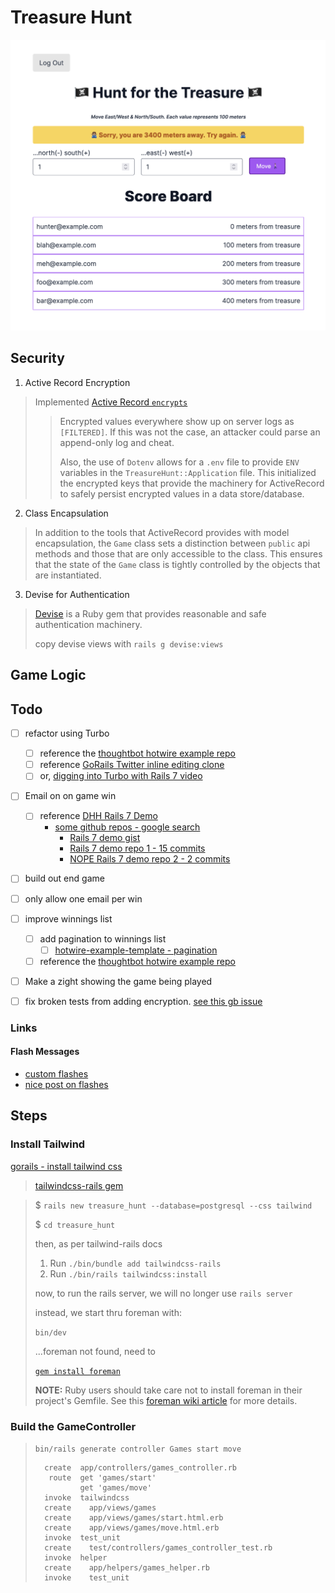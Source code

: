 # Treasure Hunt

![non-cononicle UI](non_cononacle_game.png)


## Security
1. Active Record Encryption
> Implemented [Active Record `encrypts`](https://guides.rubyonrails.org/active_record_encryption.html)
>> Encrypted values everywhere show up on server logs as `[FILTERED]`. If this was not the case, an attacker could parse an append-only log and cheat. 
>>
>> Also, the use of `Dotenv` allows for a `.env` file to provide `ENV` variables in the `TreasureHunt::Application` file. This initialized the encrypted keys that provide the machinery for ActiveRecord to safely persist encrypted values in a data store/database.

2. Class Encapsulation
> In addition to the tools that ActiveRecord provides with model encapsulation, the `Game` class sets a distinction between `public` api methods and those that are only accessible to the class. This ensures that the state of the `Game` class is tightly controlled by the objects that are instantiated.
>

3. Devise for Authentication
> [Devise](https://github.com/heartcombo/devise) is a Ruby gem that provides reasonable and safe authentication machinery.
> 
> copy devise views with `rails g devise:views`
> 

## Game Logic


## Todo
- [ ] refactor using Turbo
  - [ ] reference the [thoughtbot hotwire example repo](https://github.com/thoughtbot/hotwire-example-template?tab=readme-ov-file)
  - [ ] reference [GoRails Twitter inline editing clone](https://www.youtube.com/watch?v=1WeKlk7GG80&t=941s)
  - [ ] or, [digging into Turbo with Rails 7 video](https://www.youtube.com/watch?v=0CSGsHnci2I)
- [ ] Email on on game win 
  - [ ] reference [DHH Rails 7 Demo](https://www.youtube.com/watch?v=mpWFrUwAN88)
    - [some github repos - google search](https://www.google.com/search?client=firefox-b-1-d&q=Rails+7%3A+The+Demo+github+source)
      - [Rails 7 demo gist](https://gist.github.com/usutani/cd0336b9b2c36bf40ed7b26d3e09bb45)
      - [Rails 7 demo repo 1 - 15 commits](https://github.com/nijicha/rails-7-demo/tree/main)
      - [NOPE Rails 7 demo repo 2 - 2 commits](https://github.com/NishaVijai/ruby-on-rails-7-demo-application)
- [ ] build out end game
- [ ] only allow one email per win
- [ ] improve winnings list
  - [ ] add pagination to winnings list
    - [ ] [hotwire-example-template - pagination](https://github.com/thoughtbot/hotwire-example-template/tree/hotwire-example-pagination?tab=readme-ov-file)
  - [ ] reference the [thoughtbot hotwire example repo](https://github.com/thoughtbot/hotwire-example-template?tab=readme-ov-file)
- [ ] Make a zight showing the game being played
- [ ] fix broken tests from adding encryption. [see this gb issue](https://github.com/rails/rails/issues/48601)





### Links

#### Flash Messages
- [custom flashes](https://github.com/rails/rails/blob/main/actionpack/lib/action_controller/metal/flash.rb)
- [nice post on flashes](https://spaquet.medium.com/rails-flash-what-you-need-to-know-41efb61659f2)


## Steps
### Install Tailwind
[gorails - install tailwind css](https://gorails.com/episodes/adding-tailwindcss-to-rails)
> [tailwindcss-rails gem](https://github.com/rails/tailwindcss-rails)

> $ `rails new treasure_hunt --database=postgresql --css tailwind`
> 
> $ `cd treasure_hunt`
> 
> then, as per tailwind-rails docs
> 
> 
> 1. Run `./bin/bundle add tailwindcss-rails`
> 2. Run `./bin/rails tailwindcss:install`
> 
> 
> now, to run the rails server, we will no longer use `rails server`
> 
> instead, we start thru foreman with:
> 
> `bin/dev`
> 
> ...foreman not found, need to 
> 
> [`gem install foreman`](https://stackoverflow.com/questions/75405582/bin-dev-8-exec-foreman-not-found)
> 
> **NOTE:** Ruby users should take care not to install foreman in their project's Gemfile. See this [foreman wiki article](https://github.com/ddollar/foreman/wiki/Don%27t-Bundle-Foreman) for more details.



### Build the GameController
>`bin/rails generate controller Games start move`
>
>```
>   create  app/controllers/games_controller.rb
>    route  get 'games/start'
>           get 'games/move'
>   invoke  tailwindcss
>   create    app/views/games
>   create    app/views/games/start.html.erb
>   create    app/views/games/move.html.erb
>   invoke  test_unit
>   create    test/controllers/games_controller_test.rb
>   invoke  helper
>   create    app/helpers/games_helper.rb
>   invoke    test_unit
>```